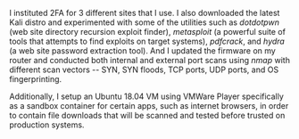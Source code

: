 I instituted 2FA for 3 different sites that I use. I also downloaded the latest Kali distro and experimented with some of the utilities such as *dotdotpwn* (web site directory recursion exploit finder), *metasploit* (a powerful suite of tools that attempts to find exploits on target systems), *pdfcrack*, and *hydra* (a web site password extraction tool). And I updated the firmware on my router and conducted both internal and external port scans using *nmap* with different scan vectors -- SYN, SYN floods, TCP ports, UDP ports, and OS fingerprinting.

Additionally, I setup an Ubuntu 18.04 VM using VMWare Player specifically as a sandbox container for certain apps, such as internet browsers, in order to contain file downloads that will be scanned and tested before trusted on production systems.